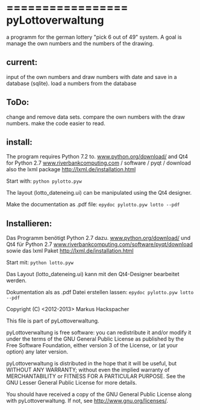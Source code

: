 =================
pyLottoverwaltung
=================

a programm for the german lottery "pick 6 out of 49" system.
A goal is manage the own numbers and the numbers of the drawing.


current:
--------

input of the own numbers and draw numbers with date and save in a database (sqlite).
load a numbers from the database

ToDo:
-----

change and remove data sets.
compare the own numbers with the draw numbers.
make the code easier to read.

install:
--------

The program requires Python 7.2 to. www.python.org/download/
and Qt4 for Python 2.7 www.riverbankcomputing.com / software / pyqt / download
also the lxml package http://lxml.de/installation.html

Start with:
```python pylotto.pyw```

The layout (lotto_dateneing.ui) can be manipulated using the Qt4 designer.

Make the documentation as .pdf file:
```epydoc pylotto.pyw lotto --pdf```

Installieren:
-------------

Das Programm benötigt Python 2.7 dazu. www.python.org/download/ 
und Qt4 für Python 2.7 www.riverbankcomputing.com/software/pyqt/download
sowie das lxml Paket http://lxml.de/installation.html

Start mit: 
```python lotto.pyw```

Das Layout (lotto_dateneing.ui) kann mit den Qt4-Designer bearbeitet werden.

Dokumentation als as .pdf Datei erstellen lassen:
```epydoc pylotto.pyw lotto --pdf```

Copyright (C) <2012-2013> Markus Hackspacher

This file is part of pyLottoverwaltung.

pyLottoverwaltung is free software: you can redistribute it and/or modify
it under the terms of the GNU General Public License as published by
the Free Software Foundation, either version 3 of the License, or
(at your option) any later version.

pyLottoverwaltung is distributed in the hope that it will be useful,
but WITHOUT ANY WARRANTY; without even the implied warranty of
MERCHANTABILITY or FITNESS FOR A PARTICULAR PURPOSE.  See the
GNU Lesser General Public License for more details.

You should have received a copy of the GNU General Public License
along with pyLottoverwaltung.  If not, see <http://www.gnu.org/licenses/>.

